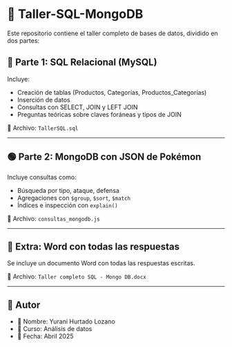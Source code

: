 # 🧠 Taller-SQL-MongoDB

Este repositorio contiene el taller completo de bases de datos, dividido en dos partes:

## 🔷 Parte 1: SQL Relacional (MySQL)
Incluye:
- Creación de tablas (Productos, Categorías, Productos_Categorías)
- Inserción de datos
- Consultas con SELECT, JOIN y LEFT JOIN
- Preguntas teóricas sobre claves foráneas y tipos de JOIN

📄 Archivo: `TallerSQL.sql`

---

## 🟢 Parte 2: MongoDB con JSON de Pokémon

Incluye consultas como:
- Búsqueda por tipo, ataque, defensa
- Agregaciones con `$group`, `$sort`, `$match`
- Índices e inspección con `explain()`

📄 Archivo: `consultas_mongodb.js`

---

## 📝 Extra: Word con todas las respuestas 

Se incluye un documento Word con todas las respuestas escritas.

📄 Archivo: `Taller completo SQL - Mongo DB.docx`

---

## 📌 Autor

- 💬 Nombre: Yurani Hurtado Lozano
- 🏫 Curso: Análisis de datos
- 📆 Fecha: Abril 2025
